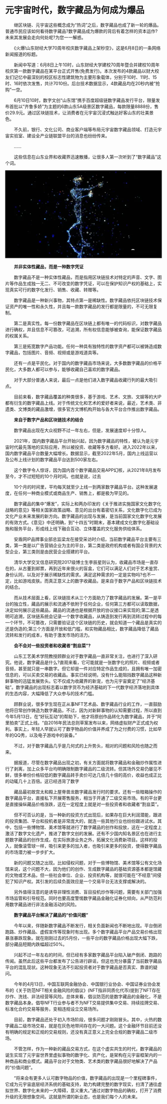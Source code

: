 # 元宇宙时代，数字藏品为何成为爆品


　　继区块链、元宇宙这些概念成为“热词”之后，数字藏品也成了新一轮的爆品。普通市民应该如何看待数字藏品?数字藏品成为爆款的背后有着怎样的资本运作?未来其发展会走向何处呢?为您一一解惑。

　　《火爆!山东财经大学70周年校庆数字藏品上架秒空》，这是6月8日的一条网络新闻报道的标题。

　　新闻中写道：6月8日上午10时，山东财经大学建校70周年暨合并建校10周年校庆第一款数字藏品在某平台正式开售(免费发行)。本次发布的4款藏品以财大校友们记忆中最深刻的校区标志性建筑物为主要形象载体，分别于10时、11时、15时、16时依次发售，共计7010份。后台技术数据显示，4款藏品均在20秒内被“抢购”一空。

　　6月10日10时，数字文创“山东馆”携手百度超级链数字藏品发行平台，限量发布首批以“齐鲁多娇”为主题的6款山东5A级景区数字藏品，每款限量8888份，售价29.9元。通过区块链技术，让消费者在元宇宙沉浸式触达好客山东的壮美景色。

　　不久前，银行、文化公司、商业客户端等布局元宇宙数字藏品领域、打造元宇宙实验室、建设全产业链联盟平台的消息也纷纷传来。

　　……

　　这些信息在山东业界和收藏界迅速散播，让很多人第一次听到了“数字藏品”这个词。

![数字产品](cp.png)



　　**并非实体性藏品，而是一种数字凭证**

　　数字藏品不是一种实体性藏品，而是指用区块链技术对特定的声音、文字、图片等作品生成独一无二、不可改变的数字凭证，可以在保护知识产权的基础上，实现真实可行的数字化发行、销售、收藏、转赠等。

　　数字藏品是一种新兴事物，其特点第一是稀缺性。数字藏品依托区块链技术保证资产的唯一性和永久性，并且每一款数字藏品的发行都是限量的，不可无限复制。

　　第二是真实性。每一份数字藏品在区块链上都有唯一的代码标识，对数字藏品进行确权，并且信息不可篡改，可追溯，所有权信息能够被查询，能保证数字藏品的权属关系。

　　第三是拓宽数字产品功能。任何一种具有独特性的数字资产都可以被铸造成数字藏品，包括图片、音频、视频或是游戏道具等。

　　还有一点是平民化。对于国内的数字藏品市场来说，大多数数字藏品的价格平民化，大多数人都可以参与，能够收藏自己喜欢的数字藏品。

　　对于大部分普通人来说，最后一点是他们进入数字藏品收藏行列的最大吸引点。

　　目前来看，数字藏品覆盖的种类很多，基于游戏、艺术、文旅、文娱等的大IP都有衍生的数字藏品上线。对于传统文化和艺术的爱好者来说，最近，艺术类、非遗类、文博类的藏品激增，很多官方文博机构开始与各大平台合作推出数字藏品。



　　**来自于数字产品和区块链技术的结合**

　　数字藏品出现在大众视野不过一年左右，但是，发展速度却十分惊人。

　　2021年，国内数字藏品平台开始兴起，因为数字藏品的特性，被认为是元宇宙时代最先落地的实际应用，所以被投资、收藏等多方看好。进入2022年以来，国内数字藏品平台数量大幅增长。数据显示，截至2022年5月，国内上线运营以及公布上线计划的数字藏品平台达到500家左右。

　　这个数字令人惊讶，因为国内首个数字藏品交易APP幻核，从2021年8月发布至今，才不过短短的10个月时间。也就是说，过去

　　10个月的时间里，平均每天就至少上线一到两家数字藏品平台。这种发展速度，在任何一种商业模式或商品生产、销售上，都是极为罕见的。

　　数字藏品的集中“爆发”，实际上和两办印发的《关于推进实施国家文化数字化战略的意见》等相关国家政策战略、意见的出台有着密切关系，文化数字化已成为文化产业未来发展的新方向。数字藏品的出现与发展，是当前国家文化数字化发展的有效方式。《意见》中还明确，到“十四五”时期末，基本建成文化数字化基础设施和服务平台，形成线上线下融合互动、立体覆盖的文化服务供给体系。

　　安盾网IP品牌事业部总监梁龙在接受采访时介绍，当前数字藏品平台主要有三类，第一类是以广告营销企业为主的平台，第二类是政府机构或者有国企背景的大型企业，第三类则是由民营企业搭建的平台。

　　清华大学交叉信息研究院2017级博士生李辰星则认为，收藏品市场是一直存在的，从古董到邮票，再到近年来很火的盲盒，它们可以满足人们对于艺术鉴赏、身份认同，以及对于展示稀缺性的需求。满足这种需求的一定是实物吗?也不一定，比如游戏皮肤。而真正意义上的数字收藏品，是来自于数字产品和区块链技术的结合。

　　而从技术层面上看，区块链技术从三个方面助力了数字藏品的发展。第一是平台的独立性，藏品的展示和流通不依附于任何企业，任何第三方都可以读取数据，决定如何展示这些藏品，藏品的流通也是根据开放的协议接口来实现的;第二是透明可追溯，区块链系统会记录一个数字收藏品，从铸造到发行再到流转过程中的每一个环节，不可篡改，只需要验证这个区块链的历史，就会知道一个藏品是真实的还是伪造的;第三个方面是开放和低门槛，和实物藏品相比，数字藏品降低了藏品流转和发行的成本，有助于激发市场的活力。



　　**会不会对一些投资者和收藏者“割韭菜”?**

　　山东工艺美术学院教授顾群业对于数字藏品一直非常关注，也进行了深入研究。他说，数字藏品是什么?直观来看，它可能就是一张数字化的照片、视频或者音频，甚至就只是一串数字。但它却是一件对应特定作品生成的，且拥有唯一加密信息的，可以买卖交易的收藏品。事实已经说明，没有什么能阻挡数字藏品这种新鲜事物的迅猛发展势头。它不仅成为收藏界的新宠，也为元宇宙奠定了“经济基础”。数字藏品的出现标志着以数字货币为经济基础的下一代数字经济落地到具体的生态内容，大幅降低了大众参与的技术门槛。

　　顾群业说，很多学生现在正从事NFT艺术品、数字藏品行业的工作，一直鼓励他将日常创作铸造为数字藏品，不过，因为对新鲜事物的认知需要过程，所以直到今年5月13日，在“好玩互动”的帮助下，他才将原创作品转化为数字藏品，并于“阿里拍卖”正式上线。“自2016年民法总则草案发布以来，网络虚拟财产正式成为权利。事实上，年轻人早就认可了数字物品的价值并养成了为之付费的习惯，比如早年的QQ秀，以及电子游戏中的装备。”

　　不过，对于数字藏品几乎是几何式的上升势头，相对的问题和风险也随之而来。

　　据报道，尽管在数字藏品出现之初，有关方面就将数字藏品和金融炒作属性进行了剥离，加上众多平台均明确限制数字藏品的二级流转。但其场外交易仍屡见不鲜，很多单份价格较低的数字藏品转手卖价可达几倍几十倍的高价，收益也成正比的动辄几十上百倍。这已经违背了数字

　　藏品最初故宫太和殿上屋脊兽龙数字藏品发行时的要求。还有一些暗箱操作的数字藏品平台，直接私下开展寄售服务，相当于开通了二级交易市场。有的平台更是直接操纵藏品价格涨跌，这在一定程度上就是对一些投资者和收藏者“割韭菜”。

　　但不可否认的是，当一种新的投资方式出现后，如果存在巨大利润潜能，跟进的投资集团、平台和投机者是非常庞大的，就连一些其他行业也纷纷跟进试水。其中，包括一些博物馆、美术馆等就进行了数字藏品的创作和投放，这在一定程度上激活了数字文化遗产，推进了数字文创的发展。还有不少国内知名景区也在进行主题数字藏品的创作生成，在实际旅游业务之外，拓展文化消费新项目。这样的投入，就像滚雪球一样，吸引来更多的加入者，也吸引来更多的投资，使得数字藏品的市场潜力被一步步扩大。

　　新的问题又随之出现。比如侵权问题，对于一些博物馆、美术馆等公有文化场馆来说，这个问题不大，因为他们的创作、生成数字藏品的基础资源基本都是馆藏的文物或艺术品，但一些社会单位、企业、投资机构等，就很可能在“不经意”间侵犯了知识产权。其引发的后续负面效应是一个交易平台无法支撑或解决的。

　　另外值得注意的是诱导非理性消费、盲目投机炒作等问题，需要有关部门加强市场监管和引导规范。同时也要高度警惕数字藏品金融化证券化倾向，从严防范利用数字藏品进行非法金融活动的风险。



　　**数字藏品平台解决了藏品的“价值问题”**

　　今年以来，伴随新数字藏品不断发行，相关负面新闻也不断地出现。平台倒闭跑路、炒作藏品、虚假宣传等现象时有出现。多个数字藏品平台产品交易价格出现暴涨暴跌现象。就在刚刚过去的5月份，一些平台的数字藏品价格出现大幅下跌，部分藏品短期内跌幅超过50%。

　　兴起不过一年左右的时间，但已经有多家数字藏品平台陷入破产倒闭、跑路的传闻。虽然此后这些平台都发布了公告进行辟谣，但这也充分暴露了当前数字藏品平台的混乱现状。这种现象无法不引起投资者对于数字藏品是否真实、靠谱的疑问。

　　今年的4月13日，中国互联网金融协会、中国银行业协会、中国证券业协会发布的《关于防范NFT相关金融风险的倡议》(NFT指非同质化代币)提到了NFT存在炒作、洗钱、非法经营等风险。总体来看，倡议防范的是数字藏品的金融化，不是数字藏品本身。倡导NFT行业参与者不为NFT交易提供集中交易、持续挂牌交易、标准化合约交易等服务，变相违规设立交易场所。

　　目前，数字藏品还处于初入市场阶段，很多问题才刚刚冒头。其中，火热的数字藏品二级市场交易，就是在灰色地带间存在的一大问题。这个金融环节目前还没有明确的规定和正规的交易规则，还没有真正意义上完全合规的数字藏品二级市场。

　　不管怎样，作为一种新的藏品交易方式，在这个虚实共生的时代，数字藏品的诞生实现了元宇宙世界里虚拟事物的数字化、资产化，是架构在元宇宙框架内的一种商品和商业模式。藏品平台对于文物类、艺术类的数字藏品很好地解决了产品的“价值问题”。

　　“将来会有更多人认可数字物品的价值，数字藏品的出现是一个里程碑事件，它成为元宇宙底层经济系统的基础支持，助力构建完整的数字现实，扫清了通往虚拟世界、数字化未来的一大障碍，意义重大。”通过对数字物品的确权，打开了消费升级的无限想象空间。这就是所谓的新业态，也是我们每个人的未来。
